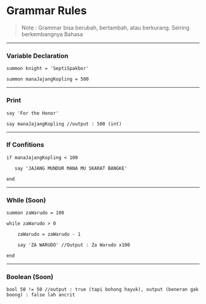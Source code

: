# Grammar Rules

>Note : Grammar bisa berubah, bertambah, atau berkurang. Seiring berkembangnya Bahasa

---
### Variable Declaration

`summon knight = 'SeptiSpakbor'`

`summon manaJajangKopling = 500`

---
### Print

`say 'For the Honor'`

`say manaJajangKopling //output : 500 (int)`

---
### If Confitions

`if manaJajangKopling < 100`

`   say 'JAJANG MUNDUR MANA MU SKARAT BANGKE'`

`end`

---
### While (Soon)

`summon zaWarudo = 100`

`while zaWarudo > 0`

`    zaWarudo = zaWarudo - 1`

`    say 'ZA WARUDO' //Output : Za Warudo x100`

`end`

---
### Boolean (Soon)

`bool 50 != 50 //output : true (tapi bohong hayuk), output (beneran gak boong) : false lah ancrit`
